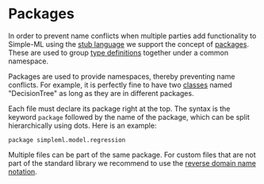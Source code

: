 # Packages

In order to prevent name conflicts when multiple parties add functionality to Simple-ML using the [stub language](./Stub-Language.md) we support the concept of [packages](#packages). These are used to group [type definitions](./Stub-Language-Types.md) together under a common namespace.

Packages are used to provide namespaces, thereby preventing name conflicts. For example, it is perfectly fine to have two [classes](./Stub-Language-Classes.md) named "DecisionTree" as long as they are in different packages.

Each file must declare its package right at the top. The syntax is the keyword `package` followed by the name of the package, which can be split hierarchically using dots. Here is an example:

    package simpleml.model.regression

Multiple files can be part of the same package. For custom files that are not part of the standard library we recommend to use the [reverse domain name notation](https://en.wikipedia.org/wiki/Reverse_domain_name_notation).
